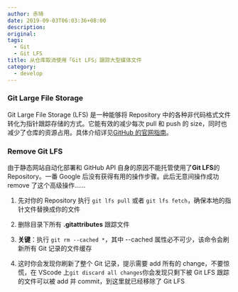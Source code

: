 ```yaml
---
author: 赤琦
date: 2019-09-03T06:03:36+08:00
description:
original:
tags:
  - Git
  - Git LFS
title: 从仓库取消使用「Git LFS」跟踪大型媒体文件
category:
  - develop
---
```


### Git Large File Storage

Git Large File Storage (LFS) 是一种能够将 Repository 中的各种非代码格式文件转化为指针跟踪存储的方式。它能有效的减少每次 pull 和 push 的 size，同时也减少了仓库的资源占用。具体介绍详见[GitHub 的官网指南](https://git-lfs.github.com/)。

### Remove Git LFS

由于静态网站自动化部署和 GitHub API 自身的原因不能托管使用了**Git LFS**的 Repository。一番 Google 后没有获得有用的操作步骤。此后无意间操作成功 remove 了这个高级操作……

1. 先对你的 Repository 执行 `git lfs pull` 或者 `git lfs fetch`，确保本地的指针文件替换成你的文件

2. 删除目录下所有 **.gitattributes** 跟踪文件

3. **关键**：执行 `git rm --cached *`，其中 --cached 属性必不可少，该命令会刷新所有 Git 记录的文件缓存

4. 这时你会发现你刷新了整个 Git 记录，提示需要 add 所有的 change，不要惊慌，在 VScode 上`git discard all changes`你会发现只剩下被 Git LFS 跟踪的文件可以被 add 并 commit，到这里就已经移除了 Git LFS
